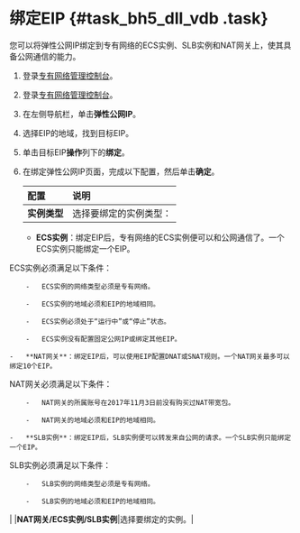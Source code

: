 # 绑定EIP {#task_bh5_dll_vdb .task}

您可以将弹性公网IP绑定到专有网络的ECS实例、SLB实例和NAT网关上，使其具备公网通信的能力。

1.  登录[专有网络管理控制台](https://vpcnext.console.aliyun.com)。 
2.  登录[专有网络管理控制台](https://partners-intl.console.aliyun.com/#/vpc)。 
3.  在左侧导航栏，单击**弹性公网IP**。 
4.  选择EIP的地域，找到目标EIP。 
5.  单击目标EIP**操作**列下的**绑定**。 
6.  在绑定弹性公网IP页面，完成以下配置，然后单击**确定**。 

    |配置|说明|
    |:-|:-|
    |****实例类型****| 选择要绑定的实例类型：

     -   **ECS实例**：绑定EIP后，专有网络的ECS实例便可以和公网通信了。一个ECS实例只能绑定一个EIP。

ECS实例必须满足以下条件：

        -   ECS实例的网络类型必须是专有网络。

        -   ECS实例的地域必须和EIP的地域相同。

        -   ECS实例必须处于“运行中”或“停止”状态。

        -   ECS实例没有配置固定公网IP或绑定其他EIP。

    -   **NAT网关**：绑定EIP后，可以使用EIP配置DNAT或SNAT规则。一个NAT网关最多可以绑定10个EIP。

NAT网关必须满足以下条件：

        -   NAT网关的所属账号在2017年11月3日前没有购买过NAT带宽包。

        -   NAT网关的地域必须和EIP的地域相同。

    -   **SLB实例**：绑定EIP后，SLB实例便可以转发来自公网的请求。一个SLB实例只能绑定一个EIP。

SLB实例必须满足以下条件：

        -   SLB实例的网络类型必须是专有网络。

        -   SLB实例的地域必须和EIP的地域相同。

 |
    |**NAT网关/ECS实例/SLB实例**|选择要绑定的实例。|


